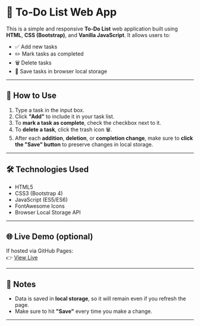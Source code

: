# 📝 To-Do List Web App

This is a simple and responsive **To-Do List** web application built using **HTML**, **CSS (Bootstrap)**, and **Vanilla JavaScript**. It allows users to:

- ✅ Add new tasks
- ✏️ Mark tasks as completed
- 🗑️ Delete tasks
- 💾 Save tasks in browser local storage

---

## 🔧 How to Use

1. Type a task in the input box.
2. Click **"Add"** to include it in your task list.
3. To **mark a task as complete**, check the checkbox next to it.
4. To **delete a task**, click the trash icon 🗑️.
5. After each **addition**, **deletion**, or **completion change**, make sure to **click the "Save" button** to preserve changes in local storage.

---

## 🛠️ Technologies Used

- HTML5
- CSS3 (Bootstrap 4)
- JavaScript (ES5/ES6)
- FontAwesome Icons
- Browser Local Storage API

---

## 🌐 Live Demo (optional)

If hosted via GitHub Pages:  
👉 [View Live](srptodoapp.ccbp.tech)

---

## 📌 Notes

- Data is saved in **local storage**, so it will remain even if you refresh the page.
- Make sure to hit **"Save"** every time you make a change.

---
